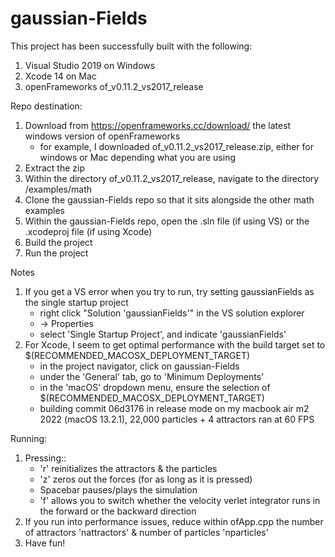 # gaussian-Fields

This project has been successfully built with the following:
1.  Visual Studio 2019 on Windows
2.  Xcode 14 on Mac
3.  openFrameworks of_v0.11.2_vs2017_release

Repo destination:
1.  Download from https://openframeworks.cc/download/ the latest windows version of openFrameworks
    * for example, I downloaded of_v0.11.2_vs2017_release.zip, either for windows or Mac depending what you are using
2.  Extract the zip
3.  Within the directory of_v0.11.2_vs2017_release, navigate to the directory /examples/math
4.  Clone the gaussian-Fields repo so that it sits alongside the other math examples
5.  Within the gaussian-Fields repo, open the .sln file (if using VS) or the .xcodeproj file (if using Xcode)
6.  Build the project
7.  Run the project

Notes
1.  If you get a VS error when you try to run, try setting gaussianFields as the single startup project
    * right click "Solution 'gaussianFields'" in the VS solution explorer
    * -> Properties
    * select 'Single Startup Project', and indicate 'gaussianFields'
2.  For Xcode, I seem to get optimal performance with the build target set to $(RECOMMENDED_MACOSX_DEPLOYMENT_TARGET)
    * in the project navigator, click on gaussian-Fields
    * under the 'General' tab, go to 'Minimum Deployments'
    * in the 'macOS' dropdown menu, ensure the selection of $(RECOMMENDED_MACOSX_DEPLOYMENT_TARGET)
    * building commit 06d3176 in release mode on my macbook air m2 2022 (macOS 13.2.1), 22,000 particles + 4 attractors ran at 60 FPS 

Running:
1.  Pressing::
    * 'r' reinitializes the attractors & the particles
    * 'z' zeros out the forces (for as long as it is pressed)
    * Spacebar pauses/plays the simulation
    * 'f' allows you to switch whether the velocity verlet integrator runs in the forward or the backward direction
2.  If you run into performance issues, reduce within ofApp.cpp the number of attractors 'nattractors' & number of particles 'nparticles'
3.  Have fun!
